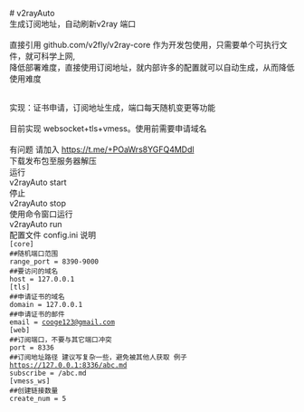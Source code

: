 \# v2rayAuto\
生成订阅地址，自动刷新v2ray 端口\
\
直接引用 github.com/v2fly/v2ray-core 作为开发包使用，只需要单个可执行文件，就可科学上网,\
降低部署难度，直接使用订阅地址，就内部许多的配置就可以自动生成，从而降低使用难度

\
实现：证书申请，订阅地址生成，端口每天随机变更等功能\
\
目前实现 websocket+tls+vmess。使用前需要申请域名\
\
有问题 请加入 <https://t.me/+POaWrs8YGFQ4MDdl>\
下载发布包至服务器解压\
运行\
v2rayAuto start\
停止\
v2rayAuto stop\
使用命令窗口运行\
v2rayAuto run\
配置文件 config.ini 说明\
`[core]`\
`##随机端口范围`\
`range_port = 8390-9000`\
`##要访问的域名`\
`host = 127.0.0.1`\
`[tls]`\
`##申请证书的域名`\
`domain = 127.0.0.1`\
`##申请证书的邮件`\
`email = `[`cooge123@gmail.com`](mailto\:cooge123@gmail.com)\
`[web]`\
`##订阅端口，不要与其它端口冲突`\
`port = 8336`\
`##订阅地址路径 建议写复杂一些，避免被其他人获取 例子 `[`https://127.0.0.1:8336/abc.md`](https://127.0.0.1:8336/abc.md)\
`subscribe = /abc.md`\
`[vmess_ws]`\
`##创建链接数量`\
`create_num = 5`